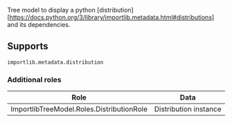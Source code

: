 Tree model to display a python [distribution][https://docs.python.org/3/library/importlib.metadata.html#distributions] and its dependencies.

<!-- ### API

::: prettyqt.custom_models.ImportLibTreeModel -->

## Supports

`importlib.metadata.distribution`

### Additional roles

| Role                                      | Data                     |
| ------------------------------------------|--------------------------|
| ImportlibTreeModel.Roles.DistributionRole | Distribution instance    |
